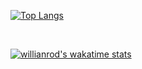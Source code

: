 [![Top Langs](https://github-readme-stats.vercel.app/api/top-langs/?username=Ombrelin&layout=compact&langs_count=20)](https://github.com/anuraghazra/github-readme-stats)

<br>

[![willianrod's wakatime stats](https://github-readme-stats.vercel.app/api/wakatime?username=Ombrelin&layout=compact&api_domain=stats.arsenelapostolet.fr&bg_color=2D3748&title_color=2F855A&icon_color=2F855A&text_color=ffffff&custom_title=Wakapi%20Week%20Stats)](https://github.com/anuraghazra/github-readme-stats)
